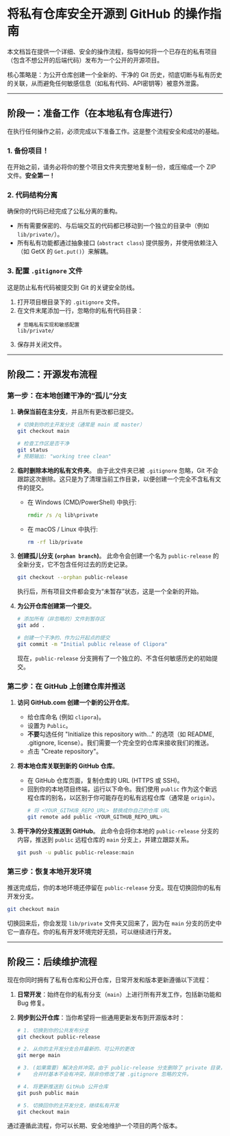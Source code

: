# 将私有仓库安全开源到 GitHub 的操作指南

本文档旨在提供一个详细、安全的操作流程，指导如何将一个已存在的私有项目（包含不想公开的后端代码）发布为一个公开的开源项目。

核心策略是：为公开仓库创建一个全新的、干净的 Git 历史，彻底切断与私有历史的关联，从而避免任何敏感信息（如私有代码、API密钥等）被意外泄露。

---

## 阶段一：准备工作（在本地私有仓库进行）

在执行任何操作之前，必须完成以下准备工作。这是整个流程安全和成功的基础。

### 1. **备份项目！**
在开始之前，请务必将你的整个项目文件夹完整地复制一份，或压缩成一个 ZIP 文件。**安全第一！**

### 2. **代码结构分离**
确保你的代码已经完成了公私分离的重构。
*   所有需要保密的、与后端交互的代码都已移动到一个独立的目录中（例如 `lib/private/`）。
*   所有私有功能都通过抽象接口 (`abstract class`) 提供服务，并使用依赖注入（如 GetX 的 `Get.put()`）来解耦。

### 3. **配置 `.gitignore` 文件**
这是防止私有代码被提交到 Git 的关键安全防线。
1.  打开项目根目录下的 `.gitignore` 文件。
2.  在文件末尾添加一行，忽略你的私有代码目录：
    ```gitignore
    # 忽略私有实现和敏感配置
    lib/private/
    ```
3.  保存并关闭文件。

---

## 阶段二：开源发布流程

### 第一步：在本地创建干净的“孤儿”分支

1.  **确保当前在主分支**，并且所有更改都已提交。
    ```bash
    # 切换到你的主开发分支（通常是 main 或 master）
    git checkout main
    
    # 检查工作区是否干净
    git status 
    # 预期输出: "working tree clean"
    ```

2.  **临时删除本地的私有文件夹**。
    由于此文件夹已被 `.gitignore` 忽略，Git 不会跟踪这次删除。这只是为了清理当前工作目录，以便创建一个完全不含私有文件的提交。
    
    *   在 Windows (CMD/PowerShell) 中执行:
        ```cmd
        rmdir /s /q lib\private
        ```
    *   在 macOS / Linux 中执行:
        ```bash
        rm -rf lib/private
        ```

3.  **创建孤儿分支 (`orphan branch`)**。
    此命令会创建一个名为 `public-release` 的全新分支，它不包含任何过去的历史记录。
    ```bash
    git checkout --orphan public-release
    ```
    执行后，所有项目文件都会变为“未暂存”状态，这是一个全新的开始。

4.  **为公开仓库创建第一个提交**。
    ```bash
    # 添加所有（非忽略的）文件到暂存区
    git add .
    
    # 创建一个干净的、作为公开起点的提交
    git commit -m "Initial public release of Clipora"
    ```
    现在，`public-release` 分支拥有了一个独立的、不含任何敏感历史的初始提交。

### 第二步：在 GitHub 上创建仓库并推送

1.  **访问 GitHub.com 创建一个新的公开仓库**。
    *   给仓库命名 (例如 `clipora`)。
    *   设置为 `Public`。
    *   **不要**勾选任何 "Initialize this repository with..." 的选项（如 README, .gitignore, license）。我们需要一个完全空的仓库来接收我们的推送。
    *   点击 "Create repository"。

2.  **将本地仓库关联到新的 GitHub 仓库**。
    *   在 GitHub 仓库页面，复制仓库的 URL (HTTPS 或 SSH)。
    *   回到你的本地项目终端，运行以下命令。我们使用 `public` 作为这个新远程仓库的别名，以区别于你可能存在的私有远程仓库（通常是 `origin`）。
        ```bash
        # 将 <YOUR_GITHUB_REPO_URL> 替换成你自己的仓库 URL
        git remote add public <YOUR_GITHUB_REPO_URL>
        ```

3.  **将干净的分支推送到 GitHub**。
    此命令会将你本地的 `public-release` 分支的内容，推送到 `public` 远程仓库的 `main` 分支上，并建立跟踪关系。
    ```bash
    git push -u public public-release:main
    ```

### 第三步：恢复本地开发环境

推送完成后，你的本地环境还停留在 `public-release` 分支。现在切换回你的私有开发分支。

```bash
git checkout main
```
切换回来后，你会发现 `lib/private` 文件夹又回来了，因为在 `main` 分支的历史中它一直存在。你的私有开发环境完好无损，可以继续进行开发。

---

## 阶段三：后续维护流程

现在你同时拥有了私有仓库和公开仓库，日常开发和版本更新遵循以下流程：

1.  **日常开发**：始终在你的私有分支（`main`）上进行所有开发工作，包括新功能和 Bug 修复。

2.  **同步到公开仓库**：当你希望将一些通用更新发布到开源版本时：
    ```bash
    # 1. 切换到你的公共发布分支
    git checkout public-release
    
    # 2. 从你的主开发分支合并最新的、可公开的更改
    git merge main
    
    # 3. (如果需要) 解决合并冲突。由于 public-release 分支删除了 private 目录，
    #    合并时基本不会有冲突，除非你修改了被 .gitignore 忽略的文件。
    
    # 4. 将更新推送到 GitHub 公开仓库
    git push public main
    
    # 5. 切换回你的主开发分支，继续私有开发
    git checkout main
    ```

通过遵循此流程，你可以长期、安全地维护一个项目的两个版本。
